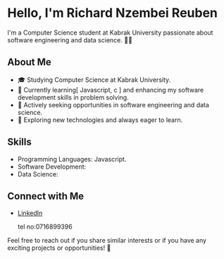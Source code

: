 # Hello, I'm Richard Nzembei Reuben

I'm a Computer Science student at Kabrak University passionate about software engineering and data science. 👨‍💻

## About Me

- 🎓 Studying Computer Science at Kabrak University.
- 🌱 Currently learning[ Javascript, c  ] and enhancing my software development skills in problem solving.
- 💼 Actively seeking opportunities in software engineering and data science.
- 🤔 Exploring new technologies and always eager to learn.

## Skills

- Programming Languages: Javascript.
- Software Development: 
- Data Science:

## Connect with Me

- [LinkedIn](https://www.linkedin.com/in/richard-reuben-ba84a5244?utm_source=share&utm_campaign=share_via&utm_content=profile&utm_medium=android_app)

  tel no:0716899396

Feel free to reach out if you share similar interests or if you have any exciting projects or opportunities! 🚀


